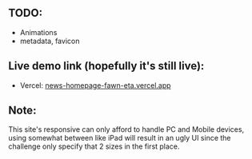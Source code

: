## TODO:

- Animations
- metadata, favicon

## Live demo link (hopefully it's still live):

- Vercel: [news-homepage-fawn-eta.vercel.app](news-homepage-fawn-eta.vercel.app)

## Note:

This site's responsive can only afford to handle PC and Mobile devices, using somewhat between like iPad will result in an ugly UI since the challenge only specify that 2 sizes in the first place.
